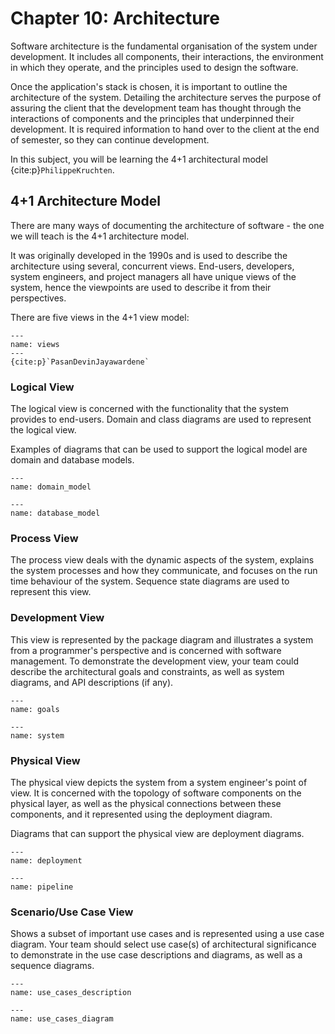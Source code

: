 # Chapter 10: Architecture

Software architecture is the fundamental organisation of the system
under development. It includes all components, their interactions, the
environment in which they operate, and the principles used to design the
software.

Once the application's stack is chosen, it is important to outline the
architecture of the system. Detailing the architecture serves the
purpose of assuring the client that the development team has thought
through the interactions of components and the principles that
underpinned their development. It is required information to hand over to
the client at the end of semester, so they can continue development.

In this subject, you will be learning the 4+1 architectural model {cite:p}`PhilippeKruchten`.

## 4+1 Architecture Model

There are many ways of documenting the architecture of software - the
one we will teach is the 4+1 architecture model.

It was originally developed in the 1990s and is used to describe the
architecture using several, concurrent views. End-users, developers,
system engineers, and project managers all have unique views of the
system, hence the viewpoints are used to describe it from their
perspectives.

There are five views in the 4+1 view model:

```{figure} resources/views.png
---
name: views
---
{cite:p}`PasanDevinJayawardene`
```

### Logical View

The logical view is concerned with the functionality that the system
provides to end-users. Domain and class diagrams are used to represent
the logical view.

Examples of diagrams that can be used to support the logical model are
domain and database models.

```{figure} resources/domain_model.png
---
name: domain_model
```

```{figure} resources/database_model.png
---
name: database_model
```

### Process View

The process view deals with the dynamic aspects of the system, explains
the system processes and how they communicate, and focuses on the run
time behaviour of the system. Sequence state diagrams are used to
represent this view.

### Development View

This view is represented by the package diagram and illustrates a system
from a programmer\'s perspective and is concerned with software
management. To demonstrate the development view, your team could
describe the architectural goals and constraints, as well as system
diagrams, and API descriptions (if any).

```{figure} resources/goals.png
---
name: goals
```

```{figure} resources/system.png
---
name: system
```

### Physical View

The physical view depicts the system from a system engineer\'s point of
view. It is concerned with the topology of software components on the
physical layer, as well as the physical connections between these
components, and it represented using the deployment diagram.

Diagrams that can support the physical view are deployment diagrams.

```{figure} resources/deployment.png
---
name: deployment
```

```{figure} resources/pipeline.png
---
name: pipeline
```

### Scenario/Use Case View

Shows a subset of important use cases and is represented using a use
case diagram. Your team should select use case(s) of architectural
significance to demonstrate in the use case descriptions and diagrams, as
well as a sequence diagrams.

```{figure} resources/use_cases_description.png
---
name: use_cases_description
```

```{figure} resources/use_cases_diagram.png
---
name: use_cases_diagram
```
